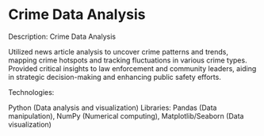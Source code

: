 # Crime Data Analysis
Description:
 Crime Data Analysis
  
  Utilized news article analysis to uncover crime patterns and trends, mapping crime hotspots and tracking fluctuations in various crime types. Provided critical insights to law enforcement and community leaders, aiding in strategic decision-making and enhancing public safety efforts.
  
Technologies:

Python (Data analysis and visualization) Libraries: Pandas (Data manipulation), NumPy (Numerical computing), Matplotlib/Seaborn (Data visualization)
